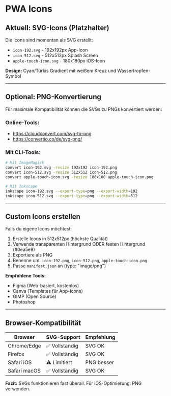 # PWA Icons

## Aktuell: SVG-Icons (Platzhalter)

Die Icons sind momentan als SVG erstellt:
- `icon-192.svg` - 192x192px App-Icon
- `icon-512.svg` - 512x512px Splash Screen
- `apple-touch-icon.svg` - 180x180px iOS-Icon

**Design:** Cyan/Türkis Gradient mit weißem Kreuz und Wassertropfen-Symbol

---

## Optional: PNG-Konvertierung

Für maximale Kompatibilität können die SVGs zu PNGs konvertiert werden:

### Online-Tools:
- https://cloudconvert.com/svg-to-png
- https://convertio.co/de/svg-png/

### Mit CLI-Tools:
```bash
# Mit ImageMagick
convert icon-192.svg -resize 192x192 icon-192.png
convert icon-512.svg -resize 512x512 icon-512.png
convert apple-touch-icon.svg -resize 180x180 apple-touch-icon.png

# Mit Inkscape
inkscape icon-192.svg --export-type=png --export-width=192
inkscape icon-512.svg --export-type=png --export-width=512
```

---

## Custom Icons erstellen

Falls du eigene Icons möchtest:
1. Erstelle Icons in 512x512px (höchste Qualität)
2. Verwende transparenten Hintergrund ODER festen Hintergrund (#0ea5e9)
3. Exportiere als PNG
4. Benenne um: `icon-192.png`, `icon-512.png`, `apple-touch-icon.png`
5. Passe `manifest.json` an (type: "image/png")

**Empfohlene Tools:**
- Figma (Web-basiert, kostenlos)
- Canva (Templates für App-Icons)
- GIMP (Open Source)
- Photoshop

---

## Browser-Kompatibilität

| Browser	| SVG-Support	| Empfehlung	|
|---------------|---------------|---------------|
| Chrome/Edge	| ✅ Vollständig	| SVG OK	|
| Firefox	| ✅ Vollständig	| SVG OK	|
| Safari iOS	| ⚠️ Limitiert	| PNG besser	|
| Safari macOS	| ✅ Vollständig	| SVG OK	|

**Fazit:** SVGs funktionieren fast überall. Für iOS-Optimierung: PNG verwenden.
